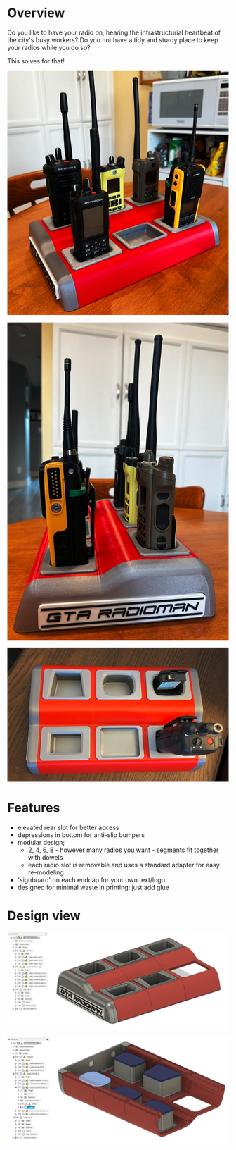 # Overview
Do you like to have your radio on, hearing the infrastructurial heartbeat of the city's busy workers?
Do you not have a tidy and sturdy place to keep your radios while you do so?

This solves for that!

![front view](./images/front-view.jpg)

![front view](./images/side-view.jpg)

![front view](./images/top-view.jpg)

# Features
- elevated rear slot for better access
- depressions in bottom for anti-slip bumpers
- modular design; 
  - 2, 4, 6, 8 - however many radios you want - segments fit together with dowels
  - each radio slot is removable and uses a standard adapter for easy re-modeling
- 'signboard' on each endcap for your own text/logo
- designed for minimal waste in printing; just add glue

# Design view

![front view](./images/model-view.jpg)

![front view](./images/model-bottom-view.jpg)
